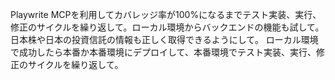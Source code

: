 Playwrite MCPを利用してカバレッジ率が100%になるまでテスト実装、実行、修正のサイクルを繰り返して。ローカル環境からバックエンドの機能も試して。日本株や日本の投資信託の情報も正しく取得できるようにして。
ローカル環境で成功したら本番か本番環境にデプロイして、本番環境でテスト実装、実行、修正のサイクルを繰り返して。
